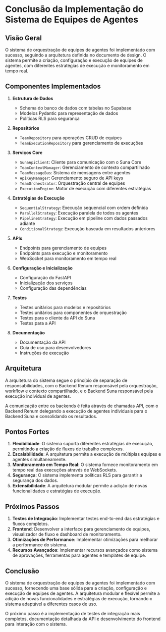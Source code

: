 # Conclusão da Implementação do Sistema de Equipes de Agentes

## Visão Geral

O sistema de orquestração de equipes de agentes foi implementado com sucesso, seguindo a arquitetura definida no documento de design. O sistema permite a criação, configuração e execução de equipes de agentes, com diferentes estratégias de execução e monitoramento em tempo real.

## Componentes Implementados

1. **Estrutura de Dados**
   - Schema do banco de dados com tabelas no Supabase
   - Modelos Pydantic para representação de dados
   - Políticas RLS para segurança

2. **Repositórios**
   - `TeamRepository` para operações CRUD de equipes
   - `TeamExecutionRepository` para gerenciamento de execuções

3. **Serviços Core**
   - `SunaApiClient`: Cliente para comunicação com o Suna Core
   - `TeamContextManager`: Gerenciamento de contexto compartilhado
   - `TeamMessageBus`: Sistema de mensagens entre agentes
   - `ApiKeyManager`: Gerenciamento seguro de API keys
   - `TeamOrchestrator`: Orquestração central de equipes
   - `ExecutionEngine`: Motor de execução com diferentes estratégias

4. **Estratégias de Execução**
   - `SequentialStrategy`: Execução sequencial com ordem definida
   - `ParallelStrategy`: Execução paralela de todos os agentes
   - `PipelineStrategy`: Execução em pipeline com dados passados adiante
   - `ConditionalStrategy`: Execução baseada em resultados anteriores

5. **APIs**
   - Endpoints para gerenciamento de equipes
   - Endpoints para execução e monitoramento
   - WebSocket para monitoramento em tempo real

6. **Configuração e Inicialização**
   - Configuração do FastAPI
   - Inicialização dos serviços
   - Configuração das dependências

7. **Testes**
   - Testes unitários para modelos e repositórios
   - Testes unitários para componentes de orquestração
   - Testes para o cliente da API do Suna
   - Testes para a API

8. **Documentação**
   - Documentação da API
   - Guia de uso para desenvolvedores
   - Instruções de execução

## Arquitetura

A arquitetura do sistema segue o princípio de separação de responsabilidades, com o Backend Renum responsável pela orquestração, workflow e contexto compartilhado, e o Backend Suna responsável pela execução individual de agentes.

A comunicação entre os backends é feita através de chamadas API, com o Backend Renum delegando a execução de agentes individuais para o Backend Suna e consolidando os resultados.

## Pontos Fortes

1. **Flexibilidade**: O sistema suporta diferentes estratégias de execução, permitindo a criação de fluxos de trabalho complexos.
2. **Escalabilidade**: A arquitetura permite a execução de múltiplas equipes e agentes simultaneamente.
3. **Monitoramento em Tempo Real**: O sistema fornece monitoramento em tempo real das execuções através de WebSockets.
4. **Segurança**: O sistema implementa políticas RLS para garantir a segurança dos dados.
5. **Extensibilidade**: A arquitetura modular permite a adição de novas funcionalidades e estratégias de execução.

## Próximos Passos

1. **Testes de Integração**: Implementar testes end-to-end das estratégias e fluxos completos.
2. **Frontend**: Desenvolver a interface para gerenciamento de equipes, visualizador de fluxo e dashboard de monitoramento.
3. **Otimizações de Performance**: Implementar otimizações para melhorar a performance do sistema.
4. **Recursos Avançados**: Implementar recursos avançados como sistema de aprovações, ferramentas para agentes e templates de equipe.

## Conclusão

O sistema de orquestração de equipes de agentes foi implementado com sucesso, fornecendo uma base sólida para a criação, configuração e execução de equipes de agentes. A arquitetura modular e flexível permite a adição de novas funcionalidades e estratégias de execução, tornando o sistema adaptável a diferentes casos de uso.

O próximo passo é a implementação de testes de integração mais completos, documentação detalhada da API e desenvolvimento do frontend para interação com o sistema.